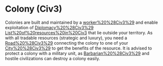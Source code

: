 # Colony (Civ3)

Colonies are built and maintained by a [worker%20%28Civ3%29](worker) and enable exploitation of [Diplomacy%20%28Civ3%29](tradable) [List%20of%20resources%20in%20Civ3](resources) that lie outside your territory. As with all tradable resources (strategic and luxury), you need a [Road%20%28Civ3%29](road) connecting the colony to one of your [City%20%28Civ3%29](cities) to get the benefits of the resource. It is advised to protect a colony with a military unit, as [Barbarian%20%28Civ3%29](barbarians) and hostile civilizations can destroy a colony easily.